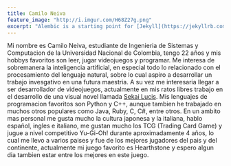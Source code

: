 ```yaml
---
title: Camilo Neiva
feature_image: "http://i.imgur.com/H68Z27g.png"
excerpt: "Alembic is a starting point for [Jekyll](https://jekyllrb.com/) projects. Rather than starting from scratch, this boilerplate is designed to get the ball rolling immediately. Install it, configure it, tweak it, push it."
---
```




Mi nombre es Camilo Neiva, estudiante de Ingenieria de Sistemas y Computacion de la Universidad Nacional de Colombia, tengo 22 años y mis hobbys favoritos son leer, jugar videojuegos y programar.
Me interesa de sobremanera la inteligencia artificial, en especial todo lo relacionado con el procesamiento del lenguaje natural, sobre lo cual aspiro a desarrollar un trabajo invesgativo en una futura maestria. A su vez me interesaria llegar a ser desarrollador de videojuegos, actualmente en mis ratos libres trabajo en el desarrollo de una visual novel llamada [Sekai Lucis](https://jcneivaa.github.io/general/2017/08/24/sekai-lucis/).
Mis lenguajes de programacion favoritos son Python y C++, aunque tambien he trabajado en muchos otros populares como Java, Ruby, C, C#, entre otros.
En un ambito mas personal me gusta mucho la cultura japonesa y la italiana, hablo español, ingles e italiano, me gustan mucho los TCG (Trading Card Game) y jugue a nivel competitivo Yu-Gi-Oh! durante aproximadamente 4 años, lo cual me llevo a varios paises y fue de los mejores jugadores del pais y del continente, actualmente mi juego favorito es Hearthstone y espero algun dia tambien estar entre los mejores en este juego.
